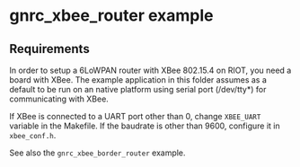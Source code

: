 # gnrc_xbee_router example

## Requirements

In order to setup a 6LoWPAN router with XBee 802.15.4 on RIOT, you need a board
with XBee. The example application in this folder assumes as a default to be run
on an native platform using serial port (/dev/tty*) for communicating with
XBee.

If XBee is connected to a UART port other than 0, change `XBEE_UART` variable
in the Makefile. If the baudrate is other than 9600, configure it in
`xbee_conf.h`.

See also the `gnrc_xbee_border_router` example.
